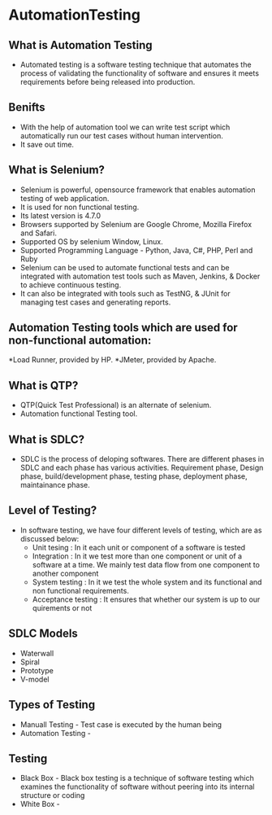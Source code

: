 # AutomationTesting

## What is Automation Testing 
* Automated testing is a software testing technique that automates the process of validating the functionality of software and ensures it meets requirements before being released into production.

## Benifts
* With the help of automation tool we can write test script which automatically  run our test cases without human intervention.
* It save out time.


## What is Selenium?
* Selenium is powerful, opensource framework that enables automation testing of web application.
* It is used for non functional testing. 
* Its latest version is 4.7.0
* Browsers supported by Selenium are Google Chrome, Mozilla Firefox and Safari.
* Supported OS by selenium Window, Linux.
* Supported Programming Language - Python, Java, C#, PHP, Perl and Ruby
* Selenium can be used to automate functional tests and can be integrated with automation test tools such as Maven, Jenkins, & Docker to achieve continuous testing. 
* It can also be integrated with tools such as TestNG, & JUnit for managing test cases and generating reports.

## Automation Testing tools which are used for non-functional automation:
*Load Runner, provided by HP.
*JMeter, provided by Apache.

## What is QTP?
* QTP(Quick Test Professional) is an alternate of selenium.
* Automation functional Testing tool.

## What is SDLC?
* SDLC is the process of deloping softwares. There are different phases in SDLC and each phase has various activities. Requirement phase, Design phase, build/development phase, testing phase, deployment phase, maintainance phase.

## Level of Testing?
* In software testing, we have four different levels of testing, which are as discussed below:
    - Unit tesing : In it each unit or component of a software is tested
    - Integration : In it we test more than one component or unit of a software at a time. We mainly test data flow from one component to another component
    - System testing : In it we test the whole system and its functional and non functional requirements.
    - Acceptance testing : It ensures that whether our system is up to our quirements or not

## SDLC Models
* Waterwall
* Spiral
* Prototype
* V-model

## Types of Testing
* Manuall Testing - Test case is executed by the human being 
* Automation Testing - 

## Testing 
* Black Box - Black box testing is a technique of software testing which examines the functionality of software without peering into its internal structure or coding
* White Box - 

